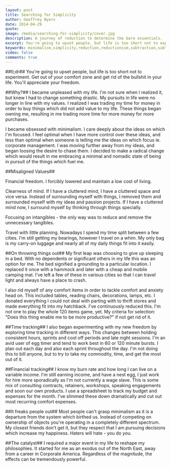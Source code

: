 ```yaml
---
layout: post
title: Searching for Simplicity
author: Geoffrey Byers
date: 2014-04-29
quote: 
image: /media/searching-for-simplicity/cover.jpg
description: A journey of reduction to determine the bare essentials.
excerpt: You're going to upset people, but life is too short not to experiment.  Get out of your comfort zone and get rid of the bullshit in your life.  You'll appreciate your freedom.
keywords: minimalism,simplicity,reduction,reductionism,subtraction,subtractivism
video: false
comments: true
---
```

##tl;dr##
You're going to upset people, but life is too short not to experiment.  Get out of your comfort zone and get rid of the bullshit in your life.  You'll appreciate your freedom.

##Why?##
I became unpleased with my life.  I'm not sure when I realized it, but knew I had to change something drastic.  My pursuits in life were no longer in line with my values.  I realized I was trading my time for money in order to buy things which did not add value to my life.  These things began owning me, resulting in me trading more time for more money for more purchases.

I became obsessed with minimalism.  I care deeply about the ideas on which I'm focused.  I feel optimal when I have more control over these ideas, and less than optimal when someone is telling me the ideas on which focus ie. corporate management.  I was moving further away from my ideas, and began loosing the desire to chase them.  I decided to make a radical change which would result in me embracing a minimal and nomadic state of being in pursuit of the things which fuel me.

##Misaligned Values##

Financial freedom.  I forcibly lowered and maintain a low cost of living.

Clearness of mind.  If I have a cluttered mind, I have a cluttered space and vice versa.  Instead of surrounding myself with things, I removed them and surrounded myself with my ideas and passion projects.  If I have a cluttered mind now, I surround myself by thinking through things specially.

Focusing on intangibles - the only way was to reduce and remove the unnecessary tangibles.

Travel with little planning.  Nowadays I spend my time split between a few cities.  I'm still getting my bearings, however I travel on a whim.  My only bag is my carry-on luggage and nearly all of my daily things fit into it easily.

##On throwing things out##
My first leap was choosing to give up sleeping in a bed.  With no dependents or significant others in my life this was an option for me.  The bed signified a grounding to a particular location.  I replaced it once with a hammock and later with a cheap and mobile camping mat.  I've left a few of these in various cities so that I can travel light and always have a place to crash.  

I also rid myself of any comfort items in order to tackle comfort and anxiety head on.  This included tables, reading chairs, decorations, lamps, etc.  I donated everything I could not deal with parting with to thrift stores and made everything fit into my hatchback.  I've continuously reduced this.  I'm not one to play the whole 120 items game, yet.  My criteria for selection: "Does this thing enable me to be more productive?" if not get rid of it.

##Time tracking##
I also began experimenting with my new freedom by exploring time tracking in different ways.  This changes between holding consistent hours, sprints and cool off periods and late night sessions.  I'm an avid user of egg timer and tend to work best in 60 or 120 minute bursts.  I plan out each day and also each sprint throughout the day.  I'm not doing this to bill anyone, but to try to take my commodity, time, and get the most out of it.

##Financial tracking##
I know my burn rate and how long I can live on a variable income.  I'm still earning income, and have a nest egg, I just work for hire more sporadically as I'm not currently a wage slave.  This is some mix of consulting contracts, retainers, workshops, speaking engagements and soon our own products.  I use a spreadsheet to track my budget and expenses for the month.  I've slimmed these down dramatically and cut out most recurring comfort expenses.

##It freaks people out##
Most people can't grasp minimalism as it is a departure from the system which birthed us.  Instead of competing on ownership of objects you're operating in a completely different spectrum.  My closest friends don't get it, but they respect that I am pursuing decisions which increase my happiness.  Haters will hate - you do you.

##The catalyst##
I required a major event in my life to reshape my philosophies.  It started for me as an exodus out of the North East, away from a career in Corporate America.  Regardless of the magnitude, the effects can be tremendously powerful.